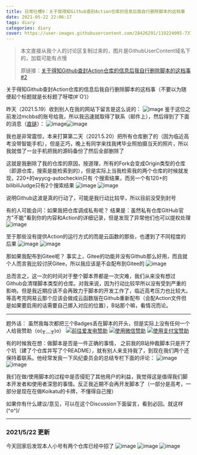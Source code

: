 ```yaml
---
title: 日常吐槽9：关于我得知Github查封Action仓库的信息后我自行删除脚本的这档事
date: 2021-05-22 22:06:17
tags: diary
categories: diary
cover: https://user-images.githubusercontent.com/28426291/119224095-73777e00-bb2f-11eb-8158-0518afa53667.png
---
```


> 本文直接从我个人的讨论区复制过来的，图片是GithubUserContent域名下的，加载可能有点慢
>
> 原链接：[关于得知Github查封Action仓库的信息后我自行删除脚本的这档事 #2](https://github.com/GamerNoTitle/GamerNoTitle/discussions/2)

关于得知Github查封Action仓库的信息后我自行删除脚本的这档事（不要以为随便起个标题就是长标题了呀喂(#`O′)）

昨天（2021.5.19）收到别人在我的网站下留言是这么说的：
![image](https://user-images.githubusercontent.com/28426291/118961191-a2a6b780-b996-11eb-9986-1f4f8f67dedf.png)
鉴于这位之前发过mcbbs的账号给我，所以我迅速就取得了联系（邮件上），然后得到了下面的消息（[直链](https://t.me/TestFlightCN/9781)）：
![image](https://user-images.githubusercontent.com/28426291/118961440-e699bc80-b996-11eb-922e-2ff5c4c77781.png)![image](https://user-images.githubusercontent.com/28426291/118961398-de418180-b996-11eb-97ab-699981bb7d11.png)

我也是非常震惊，本来打算第二天（2021.5.20）把所有仓库删了的（因为临近高考没带智能手机），但是正巧，晚上有同学来找我拷毕业照拍摄当天的照片，所以我就借了一台手机把我的源码备份了然后全部删除了

这就是我删除了我的仓库的原因，按道理，所有的Fork会变成Origin类型的仓库（即源仓库，搜索是能检索到的），但是实际上当我检索我的两个仓库的时候就发现，220+的wyycg-autocheckin只有 个搜索结果，而另一个有120+的bilibiliJudge只有2个搜索结果
![image](https://user-images.githubusercontent.com/28426291/118962052-8d7e5880-b997-11eb-8956-8213525c2b42.png)
![image](https://user-images.githubusercontent.com/28426291/118962000-80fa0000-b997-11eb-9496-2588a021114f.png)

说明Github这波是真的行动了，可能是我行动比较早，所以目前没受到封号

有的人可能会问：如果我把仓库调成私有呢？
结果是：虽然私有仓库GItHub官方"不能"看到你的内容和Action的详细记录，但是发现了异常他们也可以提权处理
![image](https://user-images.githubusercontent.com/28426291/118962344-da622f00-b997-11eb-90a9-36f646e228ef.png)

至于那些没有提供Action的运行方式的而是云函数的那些，也遭到了不同程度的后果
![image](https://user-images.githubusercontent.com/28426291/118962473-febe0b80-b997-11eb-94f6-7218e3678df3.png)
![image](https://user-images.githubusercontent.com/28426291/118962503-08477380-b998-11eb-97ed-65cfcfcb802d.png)

那如果我配布到Gitee呢？
事实上，Gitee的功能并没有Github那么好用，而且就个人而言我比较讨厌Gitee，所以我应该是不会配布到Gitee的
![image](https://user-images.githubusercontent.com/28426291/118962651-2e6d1380-b998-11eb-9adf-1e59c09b7bb8.png)

总而言之，这一次的时间对于整个脚本界都是一次灾难，我们从来没有想过Github会清理脚本类型的仓库。对我来说，因为行动比较早所以没有受到严重的影响，但是我近期应该不会再致力于脚本的开发工作了，临近高考压力也比较大。等高考完网易云那个应该会做成云函数版在Github重新配布（会配Action文件但是如果要启用的话需要自己挪入对应的位置），B站那个嘛，看情况而论。

---

题外话：
虽然我每次都把三个Badges丢在脚本的开头，但是实际上没有任何一个人给我赞助（o(╥﹏╥)o）
<a href="https://afdian.net/@GamerNoTitle"><img src="https://img.shields.io/badge/%E7%88%B1%E5%8F%91%E7%94%B5-GamerNoTitle-%238e8cd8?style=for-the-badge" alt="前往爱发电赞助" width=auto height=auto border="0" /></a> <a href="https://cdnjsdelivr.bili33.workers.dev/gh/GamerNoTitle/Picture-repo@master/img/Donate/WeChatPay.png"><img src="https://img.shields.io/badge/%E5%BE%AE%E4%BF%A1%E6%94%AF%E4%BB%98-GamerNoTitle-%2304BE02?style=for-the-badge" alt="使用微信赞助" width=auto height=auto border="0" /></a> <a href="https://cdnjsdelivr.bili33.workers.dev/gh/GamerNoTitle/Picture-repo@master/img/Donate/AliPay.jpg"><img src="https://img.shields.io/badge/%E6%94%AF%E4%BB%98%E5%AE%9D%E6%94%AF%E4%BB%98-GamerNoTitle-%231678FF?style=for-the-badge" alt="使用支付宝赞助" width=auto height=auto border="0" /></a>

有的时候我在想：做脚本是否是一件正确的事情，
之前我的B站仲裁脚本只是开了个坑（建了个仓库并写了个README），就有别人来支持我了，到现在我们两个还保持着联系。他经常发我一下风纪委员会的总结专栏下面的评论：
![image](https://user-images.githubusercontent.com/28426291/118963142-bc48fe80-b998-11eb-9a78-5dcc57722521.png)
![image](https://user-images.githubusercontent.com/28426291/118963206-cd920b00-b998-11eb-81e4-dc5ad0c4c3a7.png)

我们在做/使用脚本的过程中是否侵犯了其他用户的利益，我觉得这是值得我们脚本开发者和使用者深思的事情。反正我近期不会再开发脚本了（一部分是高考，一部分是现在在做Koikatu的卡牌，不懂得自己搜）

如果你有什么建议/意见，可以在这个Discussion下面留言，看到必回。就这样\(^o^)/

---

### 2021/5/22 更新

今天回家后发现本人小号有两个仓库已经中招了
![image](https://user-images.githubusercontent.com/28426291/119224057-43c87600-bb2f-11eb-8282-1deeaff06191.png)
![image](https://user-images.githubusercontent.com/28426291/119224065-4cb94780-bb2f-11eb-818a-6afe1de837a4.png)
![image](https://user-images.githubusercontent.com/28426291/119224095-73777e00-bb2f-11eb-8158-0518afa53667.png)